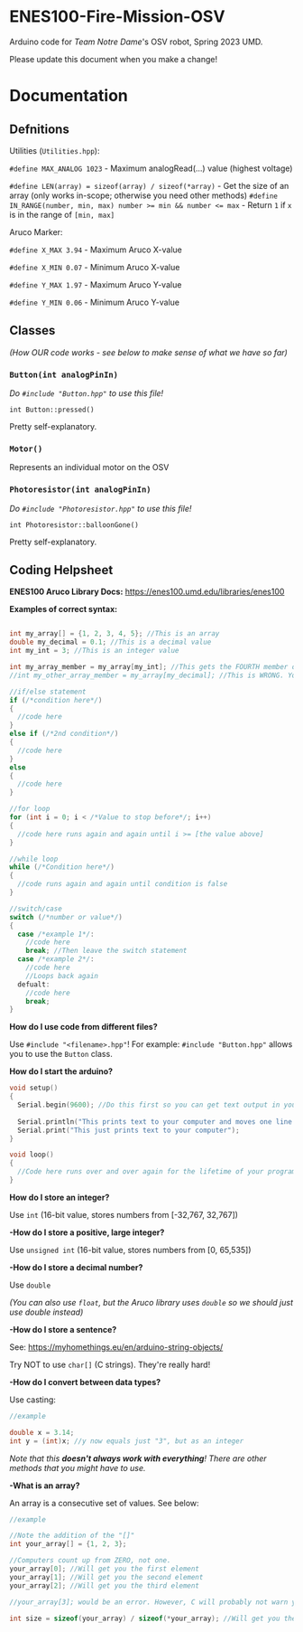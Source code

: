 # ENES100-Fire-Mission-OSV

Arduino code for *Team Notre Dame*'s OSV robot, Spring 2023 UMD.

Please update this document when you make a change!

# Documentation

## Defnitions 

Utilities (`Utilities.hpp`):

`#define MAX_ANALOG 1023` - Maximum analogRead(...) value (highest voltage)

`#define LEN(array) = sizeof(array) / sizeof(*array)` - Get the size of an array (only works in-scope; otherwise you need other methods)
`#define IN_RANGE(number, min, max) number >= min && number <= max` - Return `1` if `x` is in the range of `[min, max]`

Aruco Marker:

`#define X_MAX 3.94` - Maximum Aruco X-value

`#define X_MIN 0.07` - Minimum Aruco X-value

`#define Y_MAX 1.97` - Maximum Aruco Y-value

`#define Y_MIN 0.06` - Minimum Aruco Y-value

## Classes

*(How OUR code works - see below to make sense of what we have so far)*

### `Button(int analogPinIn)`

*Do `#include "Button.hpp"` to use this file!*


`int Button::pressed()`

Pretty self-explanatory. 


### `Motor()`

Represents an individual motor on the OSV


### `Photoresistor(int analogPinIn)`

*Do `#include "Photoresistor.hpp"` to use this file!*


`int Photoresistor::balloonGone()`

Pretty self-explanatory. 


## Coding Helpsheet

**ENES100 Aruco Library Docs:** https://enes100.umd.edu/libraries/enes100

__**Examples of correct syntax:**__
  ```C
  
  int my_array[] = {1, 2, 3, 4, 5}; //This is an array
  double my_decimal = 0.1; //This is a decimal value
  int my_int = 3; //This is an integer value
  
  int my_array_member = my_array[my_int]; //This gets the FOURTH member of the array (computers count from 0)
  //int my_other_array_member = my_array[my_decimal]; //This is WRONG. You shouldn't access arrays with decimals
  
  //if/else statement
  if (/*condition here*/)
  {
    //code here
  }
  else if (/*2nd condition*/)
  {
    //code here
  }
  else
  {
    //code here
  }
  
  //for loop
  for (int i = 0; i < /*Value to stop before*/; i++)
  {
    //code here runs again and again until i >= [the value above]
  }
  
  //while loop
  while (/*Condition here*/)
  {
    //code runs again and again until condition is false
  }
  
  //switch/case
  switch (/*number or value*/)
  {
    case /*example 1*/:
      //code here
      break; //Then leave the switch statement
    case /*example 2*/:
      //code here
      //Loops back again
    defualt:
      //code here
      break;
  }
  
  ```
  
__How do I use **code from different files?**__

  Use `#include "<filename>.hpp"`! For example: `#include "Button.hpp"` allows you to use the `Button` class.
  
__How do I **start the arduino**?__
  ```C
  void setup() 
  {
    Serial.begin(9600); //Do this first so you can get text output in your computer from the arduino
    
    Serial.println("This prints text to your computer and moves one line down");
    Serial.print("This just prints text to your computer");
  }

  void loop() 
  {
    //Code here runs over and over again for the lifetime of your program
  }
```

__How do I store an **integer**?__ 

  Use `int` (16-bit value, stores numbers from [-32,767, 32,767])
  
  
__-How do I store a **positive, large integer**?__ 

  Use `unsigned int` (16-bit value, stores numbers from [0, 65,535]) 
  
  
__-How do I store a **decimal number**?__

  Use `double` 
  
  *(You can also use `float`, but the Aruco library uses `double` so we should just use double instead)*
 
__-How do I store a **sentence**?__ 

  See: https://myhomethings.eu/en/arduino-string-objects/
  
  Try NOT to use `char[]` (C strings). They're really hard!
  
__-How do I convert between data types?__

  Use casting:
  ```C
  //example
  
  double x = 3.14;
  int y = (int)x; //y now equals just "3", but as an integer
  ```
  
  *Note that this **doesn't always work with everything**! There are other methods that you might have to use.*
  
__-What is an **array**?__

  An array is a consecutive set of values. See below:
  ```C
  //example
  
  //Note the addition of the "[]" 
  int your_array[] = {1, 2, 3};
  
  //Computers count up from ZERO, not one.
  your_array[0]; //Will get you the first element
  your_array[1]; //Will get you the second element
  your_array[2]; //Will get you the third element
  
  //your_array[3]; would be an error. However, C will probably not warn you about it, unlike other languages. Therefore, you have to be careful.
  
  int size = sizeof(your_array) / sizeof(*your_array); //Will get you the SIZE of the array
  ```

